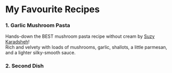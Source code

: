 # My Favourite Recipes

### 1. Garlic Mushroom Pasta

Hands-down the BEST mushroom pasta recipe without cream by [Suzy Karadsheh](https://www.themediterraneandish.com/mushroom-pasta-recipe/)!  
Rich and velvety with loads of mushrooms, garlic, shallots, a little parmesan, and a lighter silky-smooth sauce.  

### 2. Second Dish